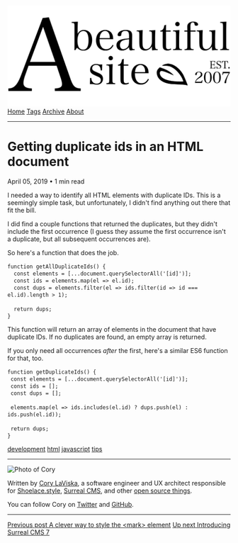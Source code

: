 <a href="../../index.html" class="header-link"><img src="../../images/logos/wordmark.svg" alt="A Beautiful Site" class="wordmark" /></a> <a href="../../index.html" class="nav-item">Home</a> <a href="../../tags/index.html" class="nav-item">Tags</a> <a href="../index.html" class="nav-item">Archive</a> <a href="../../about/index.html" class="nav-item">About</a>

---

# Getting duplicate ids in an HTML document

April 05, 2019 • 1 min read

I needed a way to identify all HTML elements with duplicate IDs. This is a seemingly simple task, but unfortunately, I didn't find anything out there that fit the bill.

I did find a couple functions that returned the duplicates, but they didn't include the first occurrence (I guess they assume the first occurrence isn't a duplicate, but all subsequent occurrences are).

So here's a function that does the job.

    function getAllDuplicateIds() {
      const elements = [...document.querySelectorAll('[id]')];
      const ids = elements.map(el => el.id);
      const dups = elements.filter(el => ids.filter(id => id === el.id).length > 1);

      return dups;
    }

This function will return an array of elements in the document that have duplicate IDs. If no duplicates are found, an empty array is returned.

If you only need all occurrences *after* the first, here's a similar ES6 function for that, too.

    function getDuplicateIds() {
     const elements = [...document.querySelectorAll('[id]')];
     const ids = [];
     const dups = [];

     elements.map(el => ids.includes(el.id) ? dups.push(el) : ids.push(el.id));

     return dups;
    }

<a href="../../tags/development/index.html" class="post-tag">development</a> <a href="../../tags/html/index.html" class="post-tag">html</a> <a href="../../tags/javascript/index.html" class="post-tag">javascript</a> <a href="../../tags/tips/index.html" class="post-tag">tips</a>

---

<img src="http://0.gravatar.com/avatar/bf1b3b95fd5b096a3592247c29667b33?s=512" alt="Photo of Cory" class="avatar avatar-small" />

Written by [Cory LaViska](../../index-4.html), a software engineer and UX architect responsible for [Shoelace.style](https://shoelace.style/), [Surreal CMS](https://www.surrealcms.com/), and other [open source things](https://github.com/claviska).

You can follow Cory on [Twitter](https://twitter.com/claviska) and [GitHub](https://github.com/claviska).

---

<a href="../a-clever-way-to-style-the-mark-element/index.html" class="post-nav-previous"><span class="small">Previous post</span> A clever way to style the &lt;mark&gt; element</a> <a href="../introducing-surreal-cms-7/index.html" class="post-nav-next"><span class="small">Up next</span> Introducing Surreal CMS 7</a>
